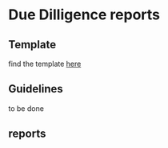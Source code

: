 # Due Dilligence reports

## Template
find the template [here](Due_Diligence_Project_Review_Template.md)

## Guidelines
to be done

## reports